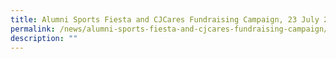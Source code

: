 ```yaml
---
title: Alumni Sports Fiesta and CJCares Fundraising Campaign, 23 July 2022
permalink: /news/alumni-sports-fiesta-and-cjcares-fundraising-campaign/
description: ""
---
```

